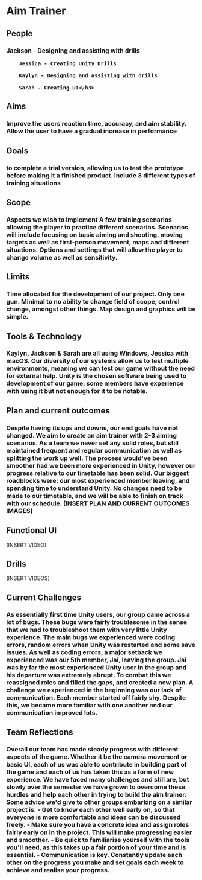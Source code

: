 <html>
<head>
<title>Aim Trainer</title>
</head>
<body>

<h1>Aim Trainer</h1>
  <h2>People</h2>
    <h3>Jackson - Designing and assisting with drills

        Jessica - Creating Unity Drills

        Kaylyn - Designing and assisting with drills

        Sarah - Creating UI</h3>
  
  <h2>Aims</h2>
    <h3> Improve the users reaction time, accuracy, and aim stability. Allow the user to have a gradual increase in performance</h3>
  <h2>Goals</h2>
    <h3>to complete a trial version, allowing us to test the prototype before making it a finished product. Include 3 different types of training situations</h3>
  <h2>Scope</h2>
    <h3>Aspects we wish to implement
    A few training scenarios allowing the player to practice different scenarios.
    Scenarios will include focusing on basic aiming and shooting, moving targets as well as first-person movement, maps and different situations.
    Options and settings that will allow the player to change volume as well as sensitivity.</h3>
  <h2>Limits</h2>
    <h3>Time allocated for the development of our project.
    Only one gun.
    Minimal to no ability to change field of scope, control change, amongst other things.
    Map design and graphics will be simple.</h3>
  
  <h2>Tools & Technology</h2>
    <h3>Kaylyn, Jackson & Sarah are all using Windows, Jessica with macOS.
    Our diversity of our systems allow us to test multiple environments, meaning we can test our game without the need for external help.
    Unity is the chosen software being used to development of our game, some members have experience with using it but not enough for it to be notable.</h3>
  
  <h2>Plan and current outcomes</h2>
    <h3>Despite having its ups and downs, our end goals have not changed. We aim to create an aim trainer with 2-3 aiming scenarios. 
        As a team we never set any solid roles, but still maintained frequent and regular communication as well as splitting the work up well. 
        The process would've been smoother had we been more experienced in Unity, however our progress relative to our timetable has been solid. 
        Our biggest roadblocks were: our most experienced member leaving, and spending time to understand Unity. 
        No changes need to be made to our timetable, and we will be able to finish on track with our schedule.
        (INSERT PLAN AND CURRENT OUTCOMES IMAGES)</h3>
  
  <h2>Functional UI</h2>
      (INSERT VIDEO)
  
  <h2>Drills</h2>
      (INSERT VIDEOS)
  
  <h2>Current Challenges</h2>
    <h3>As essentially first time Unity users, our group came across a lot of bugs. 
        These bugs were fairly troublesome in the sense that we had to troubleshoot them with very little Unity experience.
        The main bugs we experienced were coding errors, random errors when Unity was restarted and some save issues.
        As well as coding errors, a major setback we experienced was our 5th member, Jai, leaving the group. 
        Jai was by far the most experienced Unity user in the group and his departure was extremely abrupt.
        To combat this we reassigned roles and filled the gaps, and created a new plan.
        A challenge we experienced in the beginning was our lack of communication. Each member started off fairly shy.
        Despite this, we became more familiar with one another and our communication improved lots.</h3>
  
  <h2>Team Reflections</h2>
    <h3>Overall our team has made steady progress with different aspects of the game. 
        Whether it be the camera movement or basic UI, each of us was able to contribute in building part of the game and each of us has taken this as a form of new experience. 
        We have faced many challenges and still are, but slowly over the semester we have grown to overcome these hurdles and help each other in trying to build the aim trainer. 
        Some advice we'd give to other groups embarking on a similar project is:
        - Get to know each other well early on, so that everyone is more comfortable and ideas can be discussed freely.
        - Make sure you have a concrete idea and assign roles fairly early on in the project. This will make progressing easier and smoother.
        - Be quick to familiarise yourself with the tools you'll need, as this takes up a fair portion of your time and is essential.
        - Communication is key. Constantly update each other on the progress you make and set goals each week to achieve and realise your progress.</h2>


</body>
</html>
